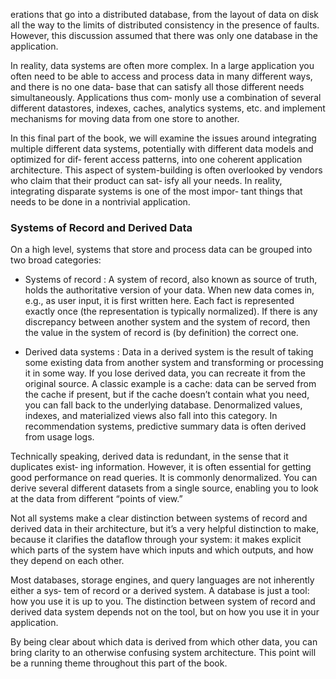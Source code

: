 erations that go into a distributed database, from the layout of data on disk all the way to the limits of distributed consistency in the presence of faults. However, this discussion assumed that there was only one database in the application.

In reality, data systems are often more complex. In a large application you often need to be able to access and process data in many different ways, and there is no one data‐ base that can satisfy all those different needs simultaneously. Applications thus com‐ monly use a combination of several different datastores, indexes, caches, analytics systems, etc. and implement mechanisms for moving data from one store to another.

In this final part of the book, we will examine the issues around integrating multiple different data systems, potentially with different data models and optimized for dif‐ ferent access patterns, into one coherent application architecture. This aspect of system-building is often overlooked by vendors who claim that their product can sat‐ isfy all your needs. In reality, integrating disparate systems is one of the most impor‐ tant things that needs to be done in a nontrivial application.

### Systems of Record and Derived Data

On a high level, systems that store and process data can be grouped into two broad categories:

* Systems of record : A system of record, also known as source of truth, holds the authoritative version of your data. When new data comes in, e.g., as user input, it is first written here. Each fact is represented exactly once (the representation is typically normalized). If there is any discrepancy between another system and the system of record, then the value in the system of record is (by definition) the correct one.  

* Derived data systems : Data in a derived system is the result of taking some existing data from another system and transforming or processing it in some way. If you lose derived data, you can recreate it from the original source. A classic example is a cache: data can be served from the cache if present, but if the cache doesn’t contain what you need, you can fall back to the underlying database. Denormalized values, indexes, and materialized views also fall into this category. In recommendation systems, predictive summary data is often derived from usage logs.  

Technically speaking, derived data is redundant, in the sense that it duplicates exist‐ ing information. However, it is often essential for getting good performance on read queries. It is commonly denormalized. You can derive several different datasets from a single source, enabling you to look at the data from different “points of view.”

Not all systems make a clear distinction between systems of record and derived data in their architecture, but it’s a very helpful distinction to make, because it clarifies the dataflow through your system: it makes explicit which parts of the system have which inputs and which outputs, and how they depend on each other.

Most databases, storage engines, and query languages are not inherently either a sys‐ tem of record or a derived system. A database is just a tool: how you use it is up to you. The distinction between system of record and derived data system depends not on the tool, but on how you use it in your application.

By being clear about which data is derived from which other data, you can bring clarity to an otherwise confusing system architecture. This point will be a running theme throughout this part of the book.

